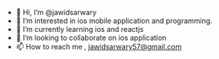 - 👋 Hi, I’m @jawidsarwary
- 👀 I’m interested in ios mobile application and programming.
- 🌱 I’m currently learning ios and reactjs
- 💞️ I’m looking to collaborate on ios application
- 📫 How to reach me , jawidsarwary57@gmail.com

<!---
jawidsarwary/jawidsarwary is a ✨ special ✨ repository because its `README.md` (this file) appears on your GitHub profile.
You can click the Preview link to take a look at your changes.
--->
